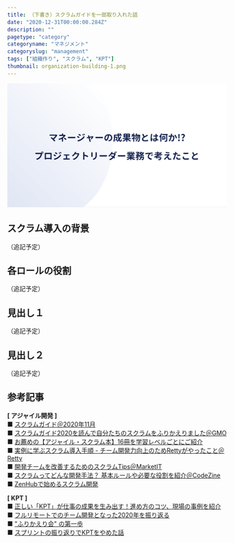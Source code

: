 ```yaml
---
title: （下書き）スクラムガイドを一部取り入れた話
date: "2020-12-31T00:00:00.284Z"
description: ""
pagetype: "category"
categoryname: "マネジメント"
categoryslug: "management"
tags: ["組織作り", "スクラム", "KPT"]
thumbnail: organization-building-1.png
---
```


![](./organization-building-1.png)

## スクラム導入の背景

（追記予定）

## 各ロールの役割

（追記予定）

## 見出し１

（追記予定）

## 見出し２

（追記予定）

## 参考記事
**[ アジャイル開発 ]**  
■ [スクラムガイド＠2020年11月](https://scrumguides.org/docs/scrumguide/v2020/2020-Scrum-Guide-Japanese.pdf)  
■ [スクラムガイド2020を読んで自分たちのスクラムをふりかえりました＠GMO](https://techblog.gmo-ap.jp/2020/12/24/scrum-guide-2020/)  
■ [お薦めの【アジャイル・スクラム本】16冊を学習レベルごとにご紹介](http://stay-foolish.com/20180611_agilebook)  
■ [実例に学ぶスクラム導入手順 - チーム開発力向上のためRettyがやったこと＠Retty](https://eh-career.com/engineerhub/entry/2018/11/16/110000)  
■ [開発チームを改善するためのスクラムTips＠MarketIT](https://www.atmarkit.co.jp/ait/kw/scrum_tips.html)  
■ [スクラムってどんな開発手法？ 基本ルールや必要な役割を紹介＠CodeZine](https://codezine.jp/article/detail/12296)  
■ [ZenHubで始めるスクラム開発](https://qiita.com/keitakn/items/43a4e8b8e4524c75849f)  

**[ KPT ]**  
■ [正しい「KPT」が仕事の成果を生み出す！進め方のコツ、現場の事例を紹介](https://seleck.cc/kpt)  
■ [フルリモートでのチーム開発となった2020年を振り返る](https://tech.machimachi.com/entry/2020/12/21/125048)  
■ ["ふりかえり会" の第一歩](https://speakerdeck.com/silvers/the-first-step-to-retrospective)  
■ [スプリントの振り返りでKPTをやめた話](https://tech.gunosy.io/entry/stop_kpt)  
